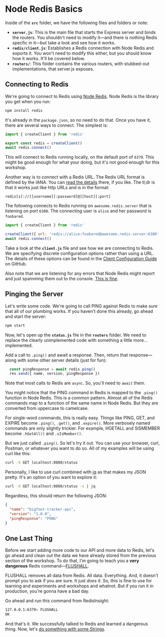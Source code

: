 # Node Redis Basics #

Inside of the **`src`** folder, we have the following files and folders or note:

-  **`server.js`**: This is the main file that starts the Express server and binds the routers. You shouldn't need to modify it—and there is nothing Redis specfic in it—but take a look and see how it works.
-  **`redis/client.js`**: Establishes a Redis connection with Node Redis and exports it. You won't need to modify this either, but you should know how it works. It'll be covered below.
-  **`routers/`**: This folder contains the various routers, with stubbed-out implementations, that server.js exposes.

## Connecting to Redis ##

We're going to connect to Redis using [Node Redis](https://github.com/redis/node-redis). Node Redis is the library you get when you run:

```bash
npm install redis
```

It's already in the `package.json`, so no need to do that. Once you have it, there are several ways to connect. The simplest is:

```javascript
import { createClient } from 'redis'

export const redis = createClient()
await redis.connect()
```

This will connect to Redis running locally, on the default port of `6379`. This might be good enough for what your doing, but it's not good enough for this workshop.

Another way is to connect with a Redis URL. The Redis URL format is defined by the IANA. You can [read the details](https://www.iana.org/assignments/uri-schemes/prov/redis) there, if you like. The tl;dr is that it works just like http URLs and is in the format:

`redis[s]://[[username][:password]@][host][:port]`

The following connects to Redis running on `awesome.redis.server` that is listening on port `6380`. The connecting user is `alice` and her password is `foobared`.

```javascript
import { createClient } from 'redis'

createClient({ url: 'redis://alice:foobared@awesome.redis.server:6380' })
await redis.connect()
```

Take a look at the **`client.js`** file and see how we are connecting to Redis. We are specifying discrete configuration options rather than using a URL. The details of these options can be found in the [Client Configuration Guide](https://github.com/redis/node-redis/blob/master/docs/client-configuration.md) on GitHub.

Also note that we are listening for any errors that Node Redis might report and just spamming them out to the console. [This is fine](https://en.wikipedia.org/wiki/Gunshow_(webcomic)).


## Pinging the Server ##

Let's write some code. We're going to call PING against Redis to make sure that all of our plumbing works. If you haven't done this already, go ahead and start the server:

```bash
npm start
```

Now, let's open up the **`status.js`** file in the **`routers`** folder. We need to replace the clearly unimplemented code with something a little more... implemented.

Add a call to `.ping()` and await a response. Then, return that response—along with some other server details (just for fun):

```javascript
  const pingResponse = await redis.ping()
  res.send({ name, version, pingResponse })
```

Note that most calls to Redis are `async`. So, you'll need to `await` them.

You might notice that the PING command in Redis is mapped to the `.ping()` function in Node Redis. This is a common pattern. Almost all of the Redis commands map to a function of the same name in Node Redis. But they are converted from uppercase to camelcase.

For single-word commands, this is really easy. Things like PING, GET, and EXPIRE become `.ping()`, `.get()`, and `.expire()`. More verbosely named commands are only slightly trickier. For example, HGETALL and SISMEMBER become `.hGetAll()` and `.sIsMember()`.

But we just called `.ping()`. So let's try it out. You can use your browser, curl, Postman, or whatever you want to do so. All of my examples will be using curl like this:

```bash
curl -X GET localhost:8080/status
```

Personally, I like to use curl combined with [jq](https://jqlang.github.io/jq/) as that makes my JSON pretty. It's an option of you want to explore it:

```bash
curl -X GET localhost:8080/status -s | jq
```

Regardless, this should return the following JSON:

```json
{
  "name": "bigfoot-tracker-api",
  "version": "1.0.0",
  "pingResponse": "PONG"
}
```

## One Last Thing

Before we start adding more code to our API and more data to Redis, let's go ahead and clean out the data we have already stored from the previous section of the workshop. To do that, I'm going to teach you a **very dangerous** Redis command—[FLUSHALL](https://redis.io/commands/flushall/).

FLUSHALL removes all data from Redis. All data. Everything. And, it doesn't prompt you to ask if you are sure. It just *does it*. So, this is fine to use for learning and experiments and workshops and whatnot. But if you run it in production, you're gonna have a bad day.

Go ahead and run this command from RedisInsight:

```bash
127.0.0.1:6379> FLUSHALL
OK
```

And that's it. We successfully talked to Redis and learned a dangerous thing. Now, let's [do something with some Strings](10-NODE-REDIS-STRINGS.md).
